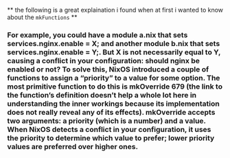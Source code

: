 ** the following is a great explaination i found when at first i wanted to know about the   `mkFunctions` **

### For example, you could have a module a.nix that sets services.nginx.enable = X; and another module b.nix that sets services.nginx.enable = Y;. But X is not necessarily equal to Y, causing a conflict in your configuration: should nginx be enabled or not?                                       To solve this, NixOS introduced a couple of functions to assign a “priority” to a value for some option. The most primitive function to do this is mkOverride 679 (the link to the function’s definition doesn’t help a whole lot here in understanding the inner workings because its implementation does not really reveal any of its effects). mkOverride accepts two arguments: a priority (which is a number) and a value. When NixOS detects a conflict in your configuration, it uses the priority to determine which value to prefer; lower priority values are preferred over higher ones.
